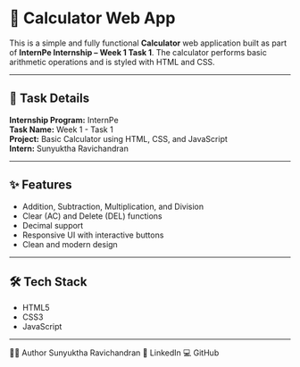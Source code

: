 # 🔢 Calculator Web App

This is a simple and fully functional **Calculator** web application built as part of **InternPe Internship – Week 1 Task 1**. The calculator performs basic arithmetic operations and is styled with HTML and CSS.

---

## 📌 Task Details

**Internship Program:** InternPe  
**Task Name:** Week 1 - Task 1  
**Project:** Basic Calculator using HTML, CSS, and JavaScript  
**Intern:** Sunyuktha Ravichandran

---

## ✨ Features

- Addition, Subtraction, Multiplication, and Division
- Clear (AC) and Delete (DEL) functions
- Decimal support
- Responsive UI with interactive buttons
- Clean and modern design

---

## 🛠️ Tech Stack

- HTML5  
- CSS3  
- JavaScript

---

🧑‍💻 Author
Sunyuktha Ravichandran
🔗 LinkedIn
💻 GitHub
